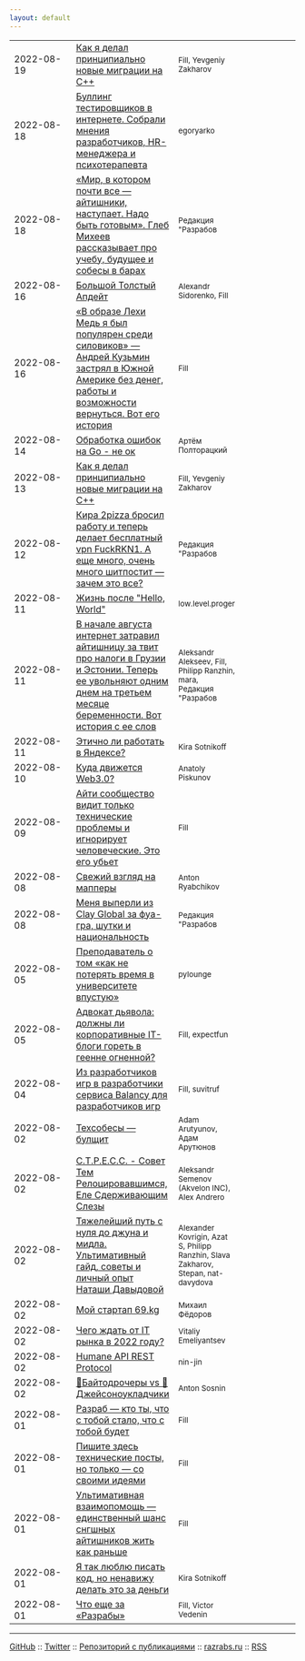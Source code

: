 ```yaml
---
layout: default
---
```


<style>
  table tr td:nth-of-type(1) { width: 112px; }
  table tr td:nth-of-type(4) { width: 120px; }
  table thead { display: none; }
</style>
|||||
| :--- | :--- | :--- | ---: |
| 2022-08-19 | [Как я делал принципиально новые миграции на С++](./sqlite-orm-new-migrations2/sqlite-orm-new-migrations2.md) | <small>Fill, Yevgeniy Zakharov</small> | <small>[](./sqlite-orm-new-migrations2/sqlite-orm-new-migrations2.md#disqus_thread)</small> |
| 2022-08-18 | [Буллинг тестировщиков в интернете. Собрали мнения разработчиков, HR-менеджера и психотерапевта](./qa-bulling/qa-bulling.md) | <small>egoryarko</small> | <small>[](./qa-bulling/qa-bulling.md#disqus_thread)</small> |
| 2022-08-18 | [«Мир, в котором почти все — айтишники, наступает. Надо быть готовым». Глеб Михеев рассказывает про учебу, будущее и собесы в барах](./gleb_m/gleb-miheev.md) | <small>Редакция "Разрабов</small> | <small>[](./gleb_m/gleb-miheev.md#disqus_thread)</small> |
| 2022-08-16 | [Большой Толстый Апдейт](./release_1_1/release_1_1.md) | <small>Alexandr Sidorenko, Fill</small> | <small>[](./release_1_1/release_1_1.md#disqus_thread)</small> |
| 2022-08-16 | [«В образе Лехи Медь я был популярен среди силовиков» — Андрей Кузьмин застрял в Южной Америке без денег, работы и возможности вернуться. Вот его история](./alex-cuprum-story/alex-cuprum-story.md) | <small>Fill</small> | <small>[](./alex-cuprum-story/alex-cuprum-story.md#disqus_thread)</small> |
| 2022-08-14 | [Обработка ошибок на Go - не ок](./go-error/go-error.md) | <small>Артём Полторацкий</small> | <small>[](./go-error/go-error.md#disqus_thread)</small> |
| 2022-08-13 | [Как я делал принципиально новые миграции на С++](./sqlite-orm-new-migrations/sqlite-orm-new-migrations.md) | <small>Fill, Yevgeniy Zakharov</small> | <small>[](./sqlite-orm-new-migrations/sqlite-orm-new-migrations.md#disqus_thread)</small> |
| 2022-08-12 | [Кира 2pizza бросил работу и теперь делает бесплатный vpn FuckRKN1. А еще много, очень много шитпостит — зачем это все?](./2pizza-story/2pizza-story.md) | <small>Редакция "Разрабов</small> | <small>[](./2pizza-story/2pizza-story.md#disqus_thread)</small> |
| 2022-08-11 | [Жизнь после "Hello, World"](./the-days-after-hello-world-day-0/the-days-after-hello-world-day-0.md) | <small>low.level.proger</small> | <small>[](./the-days-after-hello-world-day-0/the-days-after-hello-world-day-0.md#disqus_thread)</small> |
| 2022-08-11 | [В начале августа интернет затравил айтишницу за твит про налоги в Грузии и Эстонии. Теперь ее увольняют одним днем на третьем месяце беременности. Вот история с ее слов](./pregnancy-it-girl/pregnancy-it-girl.md) | <small>Aleksandr Alekseev, Fill, Philipp Ranzhin, mara, Редакция "Разрабов</small> | <small>[](./pregnancy-it-girl/pregnancy-it-girl.md#disqus_thread)</small> |
| 2022-08-11 | [Этично ли работать в Яндексе?](./ethic/ethic.md) | <small>Kira Sotnikoff</small> | <small>[](./ethic/ethic.md#disqus_thread)</small> |
| 2022-08-10 | [Куда движется Web3.0?](./where-is-web3-going/where-is-web3-going.md) | <small>Anatoly Piskunov</small> | <small>[](./where-is-web3-going/where-is-web3-going.md#disqus_thread)</small> |
| 2022-08-09 | [Айти сообщество видит только технические проблемы и игнорирует человеческие. Это его убьет](./tech-vs-life/tech-vs-life.md) | <small>Fill</small> | <small>[](./tech-vs-life/tech-vs-life.md#disqus_thread)</small> |
| 2022-08-08 | [Свежий взгляд на мапперы](./svezhij-vzglyad-na-mappery/svezhij-vzglyad-na-mappery.md) | <small>Anton Ryabchikov</small> | <small>[](./svezhij-vzglyad-na-mappery/svezhij-vzglyad-na-mappery.md#disqus_thread)</small> |
| 2022-08-08 | [Меня выперли из Clay Global за фуа-гра, шутки и национальность](./clay-global/clay.md) | <small>Редакция "Разрабов</small> | <small>[](./clay-global/clay.md#disqus_thread)</small> |
| 2022-08-05 | [Преподаватель о том «как не потерять время в университете впустую»](./how-not-waste-time-university/how-not-waste-time-university.md) | <small>pylounge</small> | <small>[](./how-not-waste-time-university/how-not-waste-time-university.md#disqus_thread)</small> |
| 2022-08-05 | [Адвокат дьявола: должны ли корпоративные IT-блоги гореть в геенне огненной?](./corporate/corporate.md) | <small>Fill, expectfun</small> | <small>[](./corporate/corporate.md#disqus_thread)</small> |
| 2022-08-04 | [Из разработчиков игр в разработчики сервиса Balancy для разработчиков игр](./balancy/apanasik-balancy.md) | <small>Fill, suvitruf</small> | <small>[](./balancy/apanasik-balancy.md#disqus_thread)</small> |
| 2022-08-02 | [Техсобесы — булщит](./tech-reviews-bullshit/tech-reviews-bullshit.md) | <small>Adam Arutyunov, Адам Арутюнов</small> | <small>[](./tech-reviews-bullshit/tech-reviews-bullshit.md#disqus_thread)</small> |
| 2022-08-02 | [С.Т.Р.Е.С.С. - Совет Тем Релоцировавшимся, Еле Сдерживающим Слезы](./s-t-r-e-s-s/s-t-r-e-s-s.md) | <small>Aleksandr Semenov (Akvelon INC), Alex Andrero</small> | <small>[](./s-t-r-e-s-s/s-t-r-e-s-s.md#disqus_thread)</small> |
| 2022-08-02 | [Тяжелейший путь с нуля до джуна и мидла. Ультимативный гайд, советы и личный опыт Наташи Давыдовой](./nat-jun-way/nat-jun-way.md) | <small>Alexander Kovrigin, Azat S, Philipp Ranzhin, Slava Zakharov, Stepan, nat-davydova</small> | <small>[](./nat-jun-way/nat-jun-way.md#disqus_thread)</small> |
| 2022-08-02 | [Мой стартап 69.kg](./my-startup/my-startup.md) | <small>Михаил Фёдоров</small> | <small>[](./my-startup/my-startup.md#disqus_thread)</small> |
| 2022-08-02 | [Чего ждать от IT рынка в 2022 году?](./it-in-2022/it-in-2022.md) | <small>Vitaliy Emeliyantsev</small> | <small>[](./it-in-2022/it-in-2022.md#disqus_thread)</small> |
| 2022-08-02 | [Humane API REST Protocol](./humane-api-rest-protocol/humane-api-rest-protocol.md) | <small>nin-jin</small> | <small>[](./humane-api-rest-protocol/humane-api-rest-protocol.md#disqus_thread)</small> |
| 2022-08-02 | [🧱Байтодрочеры vs 🚜Джейсоноукладчики](./bytefuckers-vs-jsonpavers/bytefuckers-vs-jsonpavers.md) | <small>Anton Sosnin</small> | <small>[](./bytefuckers-vs-jsonpavers/bytefuckers-vs-jsonpavers.md#disqus_thread)</small> |
| 2022-08-01 | [Разраб — кто ты, что с тобой стало, что с тобой будет](./who-we-are/who-we-are.md) | <small>Fill</small> | <small>[](./who-we-are/who-we-are.md#disqus_thread)</small> |
| 2022-08-01 | [Пишите здесь технические посты, но только — со своими идеями](./tech-post/tech.md) | <small>Fill</small> | <small>[](./tech-post/tech.md#disqus_thread)</small> |
| 2022-08-01 | [Ультимативная взаимопомощь — единственный шанс снгшных айтишников жить как раньше](./stay-together/stay-together.md) | <small>Fill</small> | <small>[](./stay-together/stay-together.md#disqus_thread)</small> |
| 2022-08-01 | [Я так люблю писать код, но ненавижу делать это за деньги](./commercial/commercial.md) | <small>Kira Sotnikoff</small> | <small>[](./commercial/commercial.md#disqus_thread)</small> |
| 2022-08-01 | [Что еще за «Разрабы»](./about-us/about-us.md) | <small>Fill, Victor Vedenin</small> | <small>[](./about-us/about-us.md#disqus_thread)</small> |

***

[GitHub](https://github.com/gwer/kitchen) ::
[Twitter](https://twitter.com/webholt) ::
[Репозиторий с публикациями](https://github.com/razrabs-media/editorial) ::
[razrabs.ru](https://razrabs.ru) ::
[RSS](feed.rss)
